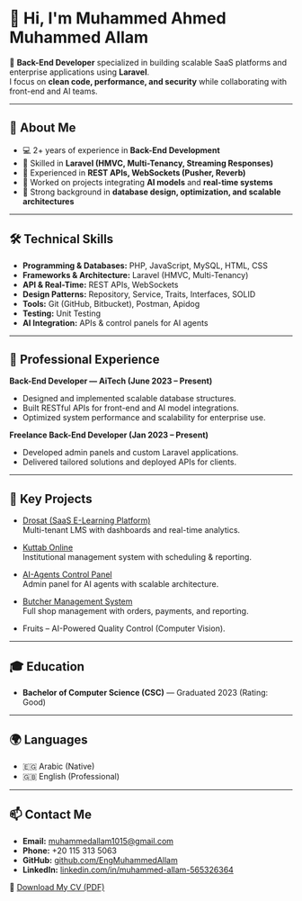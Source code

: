 # 👋 Hi, I'm Muhammed Ahmed Muhammed Allam  

🚀 **Back-End Developer** specialized in building scalable SaaS platforms and enterprise applications using **Laravel**.  
I focus on **clean code, performance, and security** while collaborating with front-end and AI teams.  

---

## 📌 About Me  
- 💻 2+ years of experience in **Back-End Development**  
- 🔧 Skilled in **Laravel (HMVC, Multi-Tenancy, Streaming Responses)**  
- 🔗 Experienced in **REST APIs, WebSockets (Pusher, Reverb)**  
- 🤝 Worked on projects integrating **AI models** and **real-time systems**  
- 🎯 Strong background in **database design, optimization, and scalable architectures**

---

## 🛠️ Technical Skills  
- **Programming & Databases:** PHP, JavaScript, MySQL, HTML, CSS  
- **Frameworks & Architecture:** Laravel (HMVC, Multi-Tenancy)  
- **API & Real-Time:** REST APIs, WebSockets  
- **Design Patterns:** Repository, Service, Traits, Interfaces, SOLID  
- **Tools:** Git (GitHub, Bitbucket), Postman, Apidog  
- **Testing:** Unit Testing  
- **AI Integration:** APIs & control panels for AI agents  

---

## 💼 Professional Experience  

**Back-End Developer — AiTech (June 2023 – Present)**  
- Designed and implemented scalable database structures.  
- Built RESTful APIs for front-end and AI model integrations.  
- Optimized system performance and scalability for enterprise use.  

**Freelance Back-End Developer (Jan 2023 – Present)**  
- Developed admin panels and custom Laravel applications.  
- Delivered tailored solutions and deployed APIs for clients.  

---

## 🚀 Key Projects  

- [Drosat (SaaS E-Learning Platform)](https://drosat.com)  
  Multi-tenant LMS with dashboards and real-time analytics.  

- [Kuttab Online](https://kuttab.online)  
  Institutional management system with scheduling & reporting.  

- [AI-Agents Control Panel](https://ai.aitech.net.au)  
  Admin panel for AI agents with scalable architecture.  

- [Butcher Management System](https://butcher.aitech.net.au)  
  Full shop management with orders, payments, and reporting.  

- Fruits – AI-Powered Quality Control (Computer Vision).  

---

## 🎓 Education  
- **Bachelor of Computer Science (CSC)** — Graduated 2023 (Rating: Good)  

---

## 🌍 Languages  
- 🇪🇬 Arabic (Native)  
- 🇬🇧 English (Professional)  

---

## 📫 Contact Me  
- **Email:** muhammedallam1015@gmail.com  
- **Phone:** +20 115 313 5063  
- **GitHub:** [github.com/EngMuhammedAllam](https://github.com/EngMuhammedAllam)  
- **LinkedIn:** [linkedin.com/in/muhammed-allam-565326364](https://linkedin.com/in/muhammed-allam-565326364)  

📄 [Download My CV (PDF)](./CV_Muhammed_Allam.pdf)
